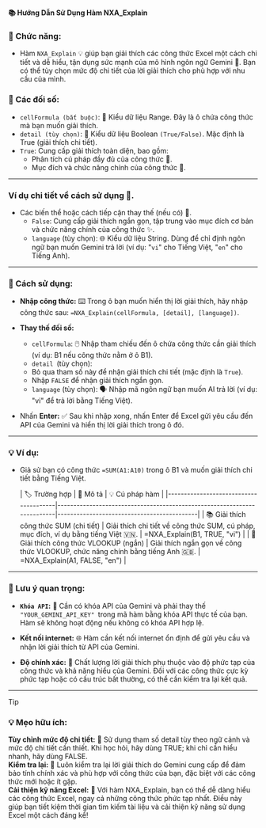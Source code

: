 **📚 Hướng Dẫn Sử Dụng Hàm NXA_Explain**  

### 🌟 Chức năng:  

  - Hàm `NXA_Explain` 💡 giúp bạn giải thích các công thức Excel một cách chi tiết và dễ hiểu, tận dụng sức mạnh của mô hình ngôn ngữ Gemini 🧠. Bạn có thể tùy chọn mức độ chi tiết của lời giải thích cho phù hợp với nhu cầu của mình.  

### 📝 Các đối số:  

  - `cellFormula (bắt buộc)`: 🔑 Kiểu dữ liệu Range. Đây là ô chứa công thức mà bạn muốn giải thích.  
  - `detail (tùy chọn)`: 🧐 Kiểu dữ liệu Boolean `(True/False)`. Mặc định là True (giải thích chi tiết).  
  - `True`: Cung cấp giải thích toàn diện, bao gồm:  
      - Phân tích cú pháp đầy đủ của công thức 🧩.  
      - Mục đích và chức năng chính của công thức 🎯.  

---

### Ví dụ chi tiết về cách sử dụng 📝.  

  - Các biến thể hoặc cách tiếp cận thay thế (nếu có) 🔄.  
    - `False`: Cung cấp giải thích ngắn gọn, tập trung vào mục đích cơ bản và chức năng chính của công thức ✨.  
    - `language` (tùy chọn): 🌐 Kiểu dữ liệu String. Dùng để chỉ định ngôn ngữ bạn muốn Gemini trả lời (ví dụ: "`vi`" cho Tiếng Việt, "`en`" cho Tiếng Anh).  

---

### 🚀 Cách sử dụng:  
  - **Nhập công thức:** ⌨️ Trong ô bạn muốn hiển thị lời giải thích, hãy nhập công thức sau: `=NXA_Explain(cellFormula, [detail], [language])`.  

  - **Thay thế đối số:**  
      - `cellFormula`: 🖱️ Nhập tham chiếu đến ô chứa công thức cần giải thích (ví dụ: B1 nếu công thức nằm ở ô B1).  
      - `detail `(tùy chọn):  
      - Bỏ qua tham số này để nhận giải thích chi tiết (mặc định là `True`).  
      - Nhập `FALSE` để nhận giải thích ngắn gọn.  
      - `language` (tùy chọn): 🗣️ Nhập mã ngôn ngữ bạn muốn AI trả lời (ví dụ: "vi" để trả lời bằng Tiếng Việt).  
  - Nhấn **Enter:** ✅ Sau khi nhập xong, nhấn Enter để Excel gửi yêu cầu đến API của Gemini và hiển thị lời giải thích trong ô đó.  

---

### 💡 Ví dụ:  
- Giả sử bạn có công thức `=SUM(A1:A10)` trong ô B1 và muốn giải thích chi tiết bằng Tiếng Việt.  

  | 🏷️ Trường hợp                           | 📝 Mô tả                                                                 | 💡 Cú pháp hàm                              |
|---------------------------------------|-------------------------------------------------------------------------|--------------------------------------------|
| 📚 Giải thích công thức SUM (chi tiết) | Giải thích chi tiết về công thức SUM, cú pháp, mục đích, ví dụ bằng tiếng Việt 🇻🇳. | =NXA_Explain(B1, TRUE, "vi")               |
| 📖 Giải thích công thức VLOOKUP (ngắn) | Giải thích ngắn gọn về công thức VLOOKUP, chức năng chính bằng tiếng Anh 🇬🇧. | =NXA_Explain(A1, FALSE, "en")              |

---

### 📌 Lưu ý quan trọng:  

  - **`Khóa API`:** 🔑 Cần có khóa API của Gemini và phải thay thế `"YOUR_GEMINI_API_KEY" `trong mã hàm bằng khóa API thực tế của bạn. Hàm sẽ không hoạt động nếu không có khóa API hợp lệ.

  - **Kết nối internet:** 🌐 Hàm cần kết nối internet ổn định để gửi yêu cầu và nhận lời giải thích từ API của Gemini.

  - **Độ chính xác:** 🎯 Chất lượng lời giải thích phụ thuộc vào độ phức tạp của công thức và khả năng hiểu của Gemini. Đối với các công thức cực kỳ phức tạp hoặc có cấu trúc bất thường, có thể cần kiểm tra lại kết quả.  

---


> [!TIP]
> ### 💡 Mẹo hữu ích:  
> **Tùy chỉnh mức độ chi tiết:** 🎨 Sử dụng tham số detail tùy theo ngữ cảnh và mức độ chi tiết cần thiết. Khi học hỏi, hãy dùng TRUE; khi chỉ cần hiểu nhanh, hãy dùng FALSE.  
> **Kiểm tra lại:** 👀 Luôn kiểm tra lại lời giải thích do Gemini cung cấp để đảm bảo tính chính xác và phù hợp với công thức của bạn, đặc biệt với các công thức mới hoặc ít gặp.  
> **Cải thiện kỹ năng Excel:** 🚀 Với hàm NXA_Explain, bạn có thể dễ dàng hiểu các công thức Excel, ngay cả những công thức phức tạp nhất. Điều này giúp bạn tiết kiệm thời gian tìm kiếm tài liệu và cải thiện kỹ năng sử dụng Excel một cách đáng kể!  
